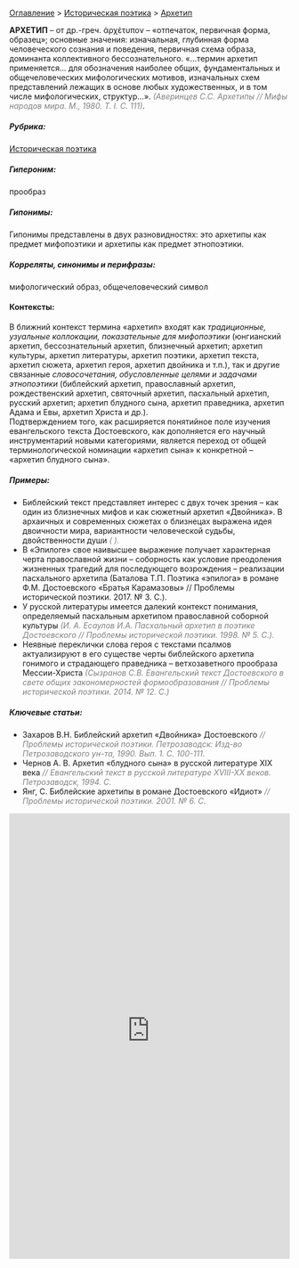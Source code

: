 <style>
st { color: Gray;
  font-style: italic;}
</style>

[Оглавление](https://thesaurus-dostoevsky.github.io/Thesaurus/) > [Историческая поэтика](histpoe.md) > [Архетип](архетип.md) 

**АРХЕТИП** – от др.-греч. ἀρχέτυπον – «отпечаток, первичная форма, образец»; основные значения: изначальная, глубинная  форма человеческого сознания и поведения, первичная схема образа, доминанта коллективного
бессознательного. «...термин архетип применяется... для обозначения наиболее общих, фундаментальных и общечеловеческих мифологических мотивов, изначальных схем представлений лежащих в основе любых художественных, и в том числе мифологических, структур...». <st>(Аверинцев С.С. Архетипы // Мифы народов мира. М., 1980. Т. I. С. 111)</st>.

##### Рубрика:
[Историческая поэтика](histpoe.md)
##### Гипероним:
прообраз
##### Гипонимы:
Гипонимы представлены в двух разновидностях: это архетипы как предмет мифопоэтики и архетипы как предмет этнопоэтики.
##### Корреляты, синонимы и перифразы:
мифологический образ, общечеловеческий символ

#### Контексты:
В ближний контекст термина «архетип» входят как *традиционные, узуальные коллокации, показательные для мифопоэтики* (юнгианский архетип,  бессознательный архетип,  близнечный архетип; архетип культуры, архетип литературы, архетип поэтики, архетип текста, архетип сюжета, архетип героя,  архетип двойника  и т.п.), так и другие связанные *словосочетания, обусловленные целями и задачами этнопоэтики* (библейский архетип, православный архетип, рождественский архетип,  святочный архетип, пасхальный архетип, русский архетип; архетип блудного сына, архетип праведника, архетип Адама и Евы, архетип Христа и др.).  
Подтверждением того, как расширяется понятийное поле изучения евангельского текста Достоевского, как дополняется его научный инструментарий новыми категориями, является переход от общей терминологической номинации  «архетип сына» к конкретной –  «архетип блудного сына».

##### Примеры:
* Библейский текст представляет интерес с двух точек зрения – как 
один из близнечных мифов и как сюжетный архетип «Двойника». В архаичных и современных сюжетах о близнецах выражена идея двоичности мира, вариантности человеческой судьбы, двойственности души <st>(   ). </st>
* В «Эпилоге» свое наивысшее выражение получает характерная черта православной жизни – соборность как условие преодоления жизненных трагедий для последующего возрождения – реализации пасхального архетипа (Баталова Т.П. Поэтика «эпилога» в романе Ф.М. Достоевского «Братья Карамазовы» // Проблемы исторической поэтики. 2017. № 3. С.).</st>
* У русской литературы имеется далекий контекст понимания,
определяемый пасхальным архетипом православной соборной культуры <st>(И. А. Есаулов И.А. Пасхальный архетип в поэтике Достоевского // Проблемы исторической поэтики. 1998. № 5. С.). </st>
* Неявные переклички слова героя с текстами псалмов актуализируют в его существе черты библейского архетипа гонимого и страдающего праведника – ветхозаветного прообраза Мессии-Христа <st>(Сызранов С.В. Евангельский текст Достоевского в свете общих закономерностей формообразования // Проблемы исторической поэтики. 2014. № 12. С.)</st>

##### Ключевые статьи:  
* Захаров В.Н. Библейский архетип «Двойника» Достоевского <st>// Проблемы исторической поэтики. Петрозаводск: Изд-во Петрозаводского ун-та, 1990. Вып. 1. С. 100-111. </st>
* Чернов А. В. Архетип «блудного сына» в русской литературе XIX века <st>// Евангельский текст в русской литературе XVIII-XX веков. Петрозаводск, 1994. С.</st>
* Янг, С. Библейские архетипы в романе Достоевского «Идиот» <st>// Проблемы исторической поэтики.  2001. № 6. С.</st>

<iframe src="https://thesaurus-dostoevsky.github.io/nk/архетип.html" style="border:0px;width:100%;height:800px" allowfullscreen="true" webkitallowfullscreen="true" mozallowfullscreen="true">
